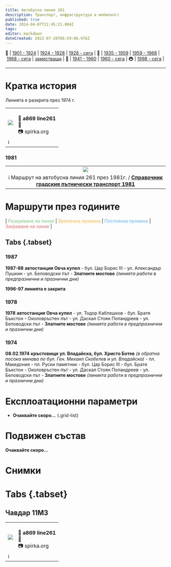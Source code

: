 ```yaml
---
title: Автобусна линия 261
description: Транспорт, инфраструктура и мобилност
published: true
date: 2024-04-07T21:45:21.804Z
tags: 
editor: markdown
dateCreated: 2022-07-20T06:59:06.976Z
---
```


🚋 | [1901 - 1924](/bg/public-transport/tram-routes-1901-1924) | [1924 - 1928](/bg/public-transport/tram-routes-1924-1928) | [1928 - сега](/bg/public-transport/tram-routes-1928-sega) | 🚌 | [1935 - 1959](/bg/public-transport/bus-routes-1935-1959) | [1959 - 1968](/bg/public-transport/bus-routes-1959-1968) | [1968 - сега](/bg/public-transport/bus-routes-1968-sega) | [заместващи](/bg/public-transport/bus-routes-replacement-services) | 🚎 | [1941 - 1960](/bg/public-transport/trolleybus-routes-1941-1960) | [1960 - сега](/bg/public-transport/trolleybus-routes-1960-sega) | 🚇 | [1998 - сега](/bg/public-transport/metro-routes) |

---

# Кратка история

Линията е разкрита през 1974 г. 
<!--следващ пост--> 
<div class="table-responsive"><table style="width:100%"><tr>
<td><img src="http://46.10.181.183:1518/trinmo/gallery/spirka-org/a869%20line261.jpg"></td>
<td><br><b>🚌 a869 line261</b><a href=""></a> <br>📌<br> 📷 spirka.org</td></tr>
  <td colspan=2 >ℹ️ </td></table></div>

### 1981
<!--1981--> 
  <div class="table-responsive"><table style="width:100%"><tr>
<td><center><img src="http://46.10.181.183:1518/trinmo/literature/1981-spravochnik/a261-m.png"></center></td></tr>
  <td><center>ℹ️ Маршрут на автобусна линия 261 през 1981г. / <a href="/bg/literature/1981-spravochnik"><b>Справочник градския пътнически транспорт 1981</b></a> </center></td></table></div>
  
  
# Маршрути през годините
| <span style="color:#81C784">Разкриване на линия</span> | <span style="color:#FFB74D">Временна промяна</span> | <span style="color:#64B5F6">Постоянна промяна</span> | <span style="color:#E57373">Закриване на линия</span> |


## Tabs {.tabset}
### 1987
**1987-88** **автостанция Овча купел** - бул. Цар Борис III - ул. Александър Пушкин - ул. Беловодски път - **Златните мостове** *(линията работи в предпразнични и празнични дни)*

**1996-97 линията е закрита**

### 1978
**1978** **автостанция Овча купел** - ул. Тодор Каблешков - бул. Братя Бъкстон - Околовръстен път - ул. Даскал Стоян Попандреев - ул. Беловодски път - **Златните мостове** *(линията работи в предпразнични и празнични дни)*

### 1974
**08.02.1974** **кръстовище ул. Владайска, бул. Христо Ботев** *(в обратна посока минава по бул. Ген. Михаил Скобелев и ул. Владайска)* \- пл. Македония - пл. Руски паметник - бул. Цар Борис III - бул. Братя Бъкстон - Околовръстен път - ул. Даскал Стоян Попандреев - ул. Беловодски път - **Златните мостове** *(линията работи в предпразнични и празнични дни)*


# Експлоатационни параметри

- **Очаквайте скоро…**
{.grid-list}

# **Подвижен състав**

**Очаквайте скоро…**

# Снимки
  
# Tabs {.tabset}
## Чавдар 11М3
<!--следващ пост--> 
<div class="table-responsive"><table style="width:100%"><tr>
<td><img src="http://46.10.181.183:1518/trinmo/gallery/spirka-org/a869%20line261.jpg"></td>
<td><br><b>🚌 a869 line261</b><a href=""></a> <br>📌<br> 📷 spirka.org</td></tr>
  <td colspan=2 >ℹ️ </td></table></div>
